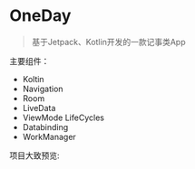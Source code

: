 # OneDay

> 基于Jetpack、Kotlin开发的一款记事类App

主要组件：

- Koltin
- Navigation
- Room
- LiveData
- ViewMode LifeCycles
- Databinding
- WorkManager

项目大致预览:


